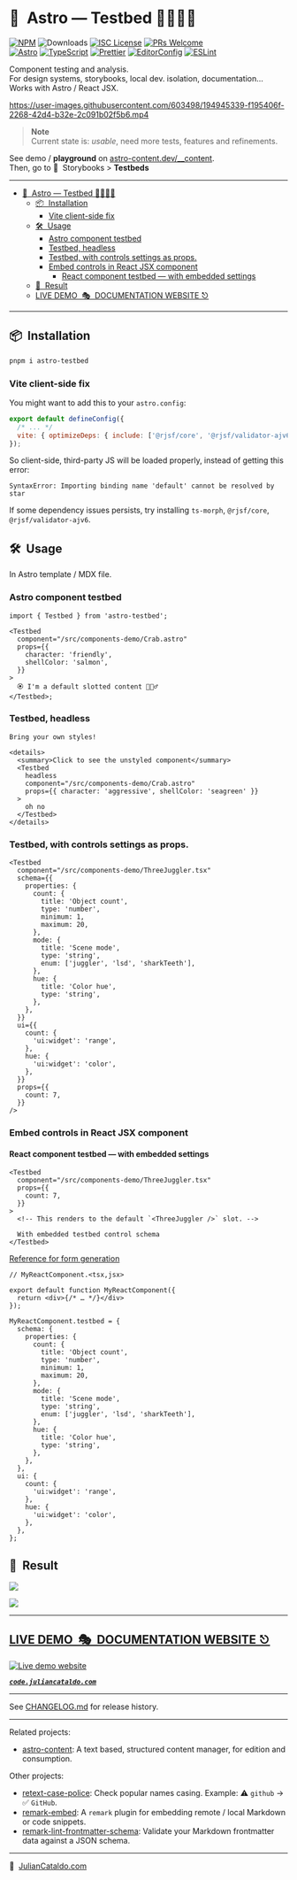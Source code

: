 # 🚀  Astro — Testbed 👩🏻‍🔬🧫

[![NPM](https://img.shields.io/npm/v/astro-testbed)](https://www.npmjs.com/package/astro-testbed)
![Downloads](https://img.shields.io/npm/dt/astro-testbed.svg)
[![ISC License](https://img.shields.io/npm/l/astro-testbed)](https://github.com/JulianCataldo/web-garden/blob/develop/LICENSE)
[![PRs Welcome](https://img.shields.io/badge/PRs-welcome-brightgreen.svg)](https://makeapullrequest.com)  
[![Astro](https://img.shields.io/badge/Astro-333333.svg?logo=astro)](https://astro.build)
[![TypeScript](https://img.shields.io/badge/TypeScript-333333.svg?logo=typescript)](http://www.typescriptlang.org/)
[![Prettier](https://img.shields.io/badge/Prettier-333333.svg?logo=prettier)](https://prettier.io)
[![EditorConfig](https://img.shields.io/badge/EditorConfig-333333.svg?logo=editorconfig)](https://editorconfig.org)
[![ESLint](https://img.shields.io/badge/ESLint-3A33D1?logo=eslint)](https://eslint.org)

Component testing and analysis.  
For design systems, storybooks, local dev. isolation, documentation…  
Works with Astro / React JSX.

https://user-images.githubusercontent.com/603498/194945339-f195406f-2268-42d4-b32e-2c091b02f5b6.mp4

> **Note**  
> Current state is: _usable_, need more tests, features and refinements.

See demo / **playground** on [astro-content.dev/\_\_content](https://astro-content.netlify.app/__content).  
Then, go to 📍  Storybooks > **Testbeds**

---

- [🚀  Astro — Testbed 👩🏻‍🔬🧫](#astro--testbed-)
  - [📦  Installation](#installation)
    - [Vite client-side fix](#vite-client-side-fix)
  - [🛠  Usage](#usage)
    - [Astro component testbed](#astro-component-testbed)
    - [Testbed, headless](#testbed-headless)
    - [Testbed, with controls settings as props.](#testbed-with-controls-settings-as-props)
    - [Embed controls in React JSX component](#embed-controls-in-react-jsx-component)
      - [React component testbed — with embedded settings](#react-component-testbed--with-embedded-settings)
  - [🎉  Result](#result)
  - [LIVE DEMO  🎭  DOCUMENTATION WEBSITE ⎋](#live-demo--documentation-website)

---

## 📦  Installation

```sh
pnpm i astro-testbed
```

### Vite client-side fix

You might want to add this to your `astro.config`:

```js
export default defineConfig({
  /* ... */
  vite: { optimizeDeps: { include: ['@rjsf/core', '@rjsf/validator-ajv6'] } },
});
```

So client-side, third-party JS will be loaded properly, instead of getting this error:

`SyntaxError: Importing binding name 'default' cannot be resolved by star`

If some dependency issues persists, try installing `ts-morph`, `@rjsf/core`, `@rjsf/validator-ajv6`.

## 🛠  Usage

In Astro template / MDX file.

### Astro component testbed

```tsx
import { Testbed } from 'astro-testbed';

<Testbed
  component="/src/components-demo/Crab.astro"
  props={{
    character: 'friendly',
    shellColor: 'salmon',
  }}
>
  🏵 I'm a default slotted content 🤹🏻‍♂️
</Testbed>;
```

### Testbed, headless

```astro
Bring your own styles!

<details>
  <summary>Click to see the unstyled component</summary>
  <Testbed
    headless
    component="/src/components-demo/Crab.astro"
    props={{ character: 'aggressive', shellColor: 'seagreen' }}
  >
    oh no
  </Testbed>
</details>
```

### Testbed, with controls settings as props.

```astro
<Testbed
  component="/src/components-demo/ThreeJuggler.tsx"
  schema={{
    properties: {
      count: {
        title: 'Object count',
        type: 'number',
        minimum: 1,
        maximum: 20,
      },
      mode: {
        title: 'Scene mode',
        type: 'string',
        enum: ['juggler', 'lsd', 'sharkTeeth'],
      },
      hue: {
        title: 'Color hue',
        type: 'string',
      },
    },
  }}
  ui={{
    count: {
      'ui:widget': 'range',
    },
    hue: {
      'ui:widget': 'color',
    },
  }}
  props={{
    count: 7,
  }}
/>
```

### Embed controls in React JSX component

#### React component testbed — with embedded settings

```astro
<Testbed
  component="/src/components-demo/ThreeJuggler.tsx"
  props={{
    count: 7,
  }}
>
  <!-- This renders to the default `<ThreeJuggler />` slot. -->

  With embedded testbed control schema
</Testbed>
```

[Reference for form generation](https://react-jsonschema-form.readthedocs.io/en/latest/)

```tsx
// MyReactComponent.<tsx,jsx>

export default function MyReactComponent({
  return <div>{/* … */}</div>
});

MyReactComponent.testbed = {
  schema: {
    properties: {
      count: {
        title: 'Object count',
        type: 'number',
        minimum: 1,
        maximum: 20,
      },
      mode: {
        title: 'Scene mode',
        type: 'string',
        enum: ['juggler', 'lsd', 'sharkTeeth'],
      },
      hue: {
        title: 'Color hue',
        type: 'string',
      },
    },
  },
  ui: {
    count: {
      'ui:widget': 'range',
    },
    hue: {
      'ui:widget': 'color',
    },
  },
};
```

## 🎉  Result

![](https://res.cloudinary.com/dzfylx93l/image/upload/v1665426543/Screenshot_2022-10-10_at_20.28.59_ug0oav.png)

![](https://res.cloudinary.com/dzfylx93l/image/upload/v1665426579/Screenshot_2022-10-10_at_20.29.35_vczgdu.png)

<div class="git-footer">

---

## [LIVE DEMO  🎭  DOCUMENTATION WEBSITE ⎋](https://code.juliancataldo.com/)

[![Live demo website](https://code.juliancataldo.com/poster.png)](https://code.juliancataldo.com)

**_[`code.juliancataldo.com`](https://code.juliancataldo.com/)_**

---

See [CHANGELOG.md](./CHANGELOG.md) for release history.

---

Related projects:

- [astro-content](https://astro-content.dev): A text based, structured content manager, for edition and consumption.

Other projects:

- [retext-case-police](https://github.com/JulianCataldo/retext-case-police): Check popular names casing. Example: ⚠️ `github` → ✅ `GitHub`.
- [remark-embed](https://github.com/JulianCataldo/remark-embed): A `remark` plugin for embedding remote / local Markdown or code snippets.
- [remark-lint-frontmatter-schema](https://github.com/JulianCataldo/remark-lint-frontmatter-schema): Validate your Markdown frontmatter data against a JSON schema.

---

🔗  [JulianCataldo.com](https://www.juliancataldo.com)
